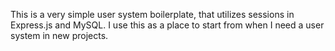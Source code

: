This is a very simple user system boilerplate, that utilizes sessions in Express.js and MySQL. I use this as a place to start from when I need a user system in new projects.

